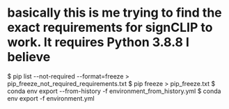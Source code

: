 # basically this is me trying to find the exact requirements for signCLIP to work. It requires Python 3.8.8 I believe

$ pip list --not-required --format=freeze > pip_freeze_not_required_requirements.txt
$ pip freeze > pip_freeze.txt
$ conda env export --from-history -f environment_from_history.yml
$ conda env export -f environment.yml

